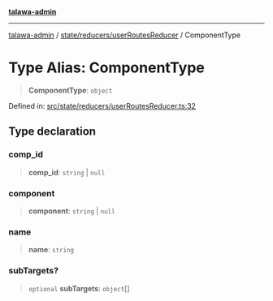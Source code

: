 [**talawa-admin**](../../../../README.md)

***

[talawa-admin](../../../../modules.md) / [state/reducers/userRoutesReducer](../README.md) / ComponentType

# Type Alias: ComponentType

> **ComponentType**: `object`

Defined in: [src/state/reducers/userRoutesReducer.ts:32](https://github.com/bint-Eve/talawa-admin/blob/16ddeb98e6868a55bca282e700a8f4212d222c01/src/state/reducers/userRoutesReducer.ts#L32)

## Type declaration

### comp\_id

> **comp\_id**: `string` \| `null`

### component

> **component**: `string` \| `null`

### name

> **name**: `string`

### subTargets?

> `optional` **subTargets**: `object`[]
